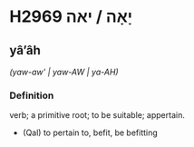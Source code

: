 # H2969 יָאָה / יאה

## yâʼâh

_(yaw-aw' | yaw-AW | ya-AH)_

### Definition

verb; a primitive root; to be suitable; appertain.

- (Qal) to pertain to, befit, be befitting
